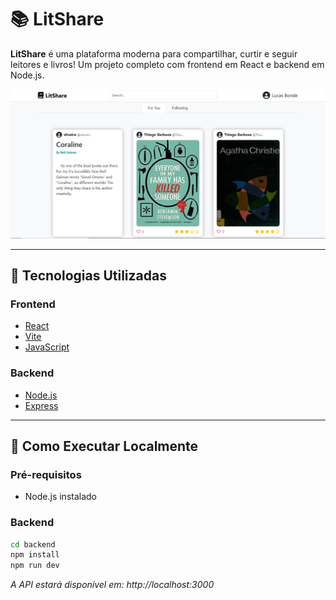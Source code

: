 # 📚 LitShare

**LitShare** é uma plataforma moderna para compartilhar, curtir e seguir leitores e livros! Um projeto completo com frontend em React e backend em Node.js.

![Preview](./preview.png)

---

## 🚀 Tecnologias Utilizadas

### Frontend
- [React](https://reactjs.org/)
- [Vite](https://vitejs.dev/)
- [JavaScript](https://developer.mozilla.org/pt-BR/docs/Web/JavaScript)

### Backend
- [Node.js](https://nodejs.org/)
- [Express](https://expressjs.com/)

---

## 🔧 Como Executar Localmente

### Pré-requisitos
- Node.js instalado

### Backend

```bash
cd backend
npm install
npm run dev
```
*A API estará disponível em: http://localhost:3000*
